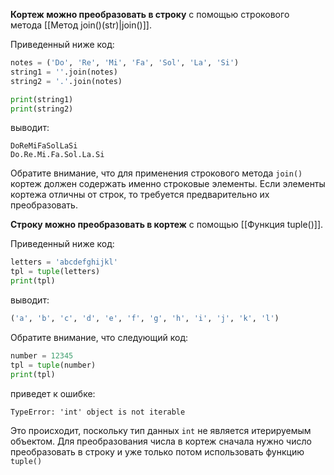 

**Кортеж можно преобразовать в строку** с помощью строкового метода [[Метод join()(str)|join()]].

Приведенный ниже код:

```python
notes = ('Do', 'Re', 'Mi', 'Fa', 'Sol', 'La', 'Si')
string1 = ''.join(notes)
string2 = '.'.join(notes)

print(string1)
print(string2)
```

выводит:

```no-highlight
DoReMiFaSolLaSi
Do.Re.Mi.Fa.Sol.La.Si
```

Обратите внимание, что для применения строкового метода `join()` кортеж должен содержать именно строковые элементы. Если элементы кортежа отличны от строк, то требуется предварительно их преобразовать.

**Строку можно преобразовать в кортеж** с помощью  [[Функция tuple()]].

Приведенный ниже код:

```python
letters = 'abcdefghijkl'
tpl = tuple(letters)
print(tpl)
```

выводит:

```python
('a', 'b', 'c', 'd', 'e', 'f', 'g', 'h', 'i', 'j', 'k', 'l')
```

Обратите внимание, что следующий код:

```python
number = 12345
tpl = tuple(number)
print(tpl)
```

приведет к ошибке:

```no-highlight
TypeError: 'int' object is not iterable
```

Это происходит, поскольку тип данных `int` не является итерируемым объектом. Для преобразования числа в кортеж сначала нужно число преобразовать в строку и уже только потом использовать функцию `tuple()`